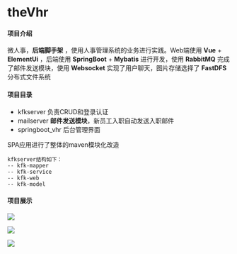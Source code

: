 # theVhr
#### 项目介绍

微人事，**后端脚手架** ，使用人事管理系统的业务进行实践。Web端使用 **Vue** + **ElementUi** ，后端使用 **SpringBoot** + **Mybatis** 进行开发，使用 **RabbitMQ** 完成了邮件发送模块，使用 **Websocket** 实现了用户聊天，图片存储选择了 **FastDFS**分布式文件系统

#### 项目目录

* kfkserver 负责CRUD和登录认证
* mailserver **邮件发送模块**，新员工入职自动发送入职邮件
* springboot_vhr 后台管理界面

SPA应用进行了整体的maven模块化改造
```
kfkserver结构如下：
-- kfk-mapper
-- kfk-service
-- kfk-web
-- kfk-model
```
#### 项目展示
![](http://tva1.sinaimg.cn/large/006yRl4Gly1h2e50nsg0sj31gc0oatn9.jpg)

![](http://tva1.sinaimg.cn/large/006yRl4Gly1h2e51bodl2j31gf0otgqs.jpg)

![](http://tva1.sinaimg.cn/large/006yRl4Gly1h2e51p93pzj31gi0ovdm5.jpg)



